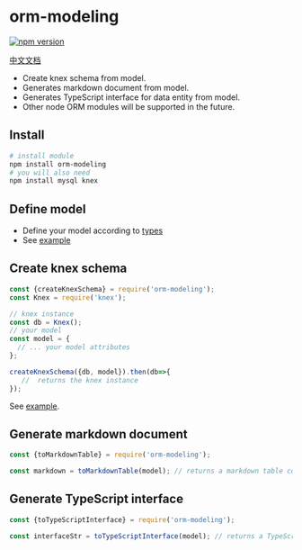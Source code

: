 # orm-modeling 

[![npm version](http://img.shields.io/npm/v/orm-modeling.svg)](https://npmjs.org/package/orm-modeling)

[中文文档](/README.zh-CN.MD)

- Create knex schema from model.
- Generates markdown document from model.
- Generates TypeScript interface for data entity from model.
- Other node ORM modules will be supported in the future. 

## Install

```bash
# install module
npm install orm-modeling
# you will also need
npm install mysql knex
```

## Define model

- Define your model according to [types](/src/model.ts)
- See [example](/test/users.model.ts)

## Create knex schema

```JavaScript
const {createKnexSchema} = require('orm-modeling');
const Knex = require('knex');

// knex instance
const db = Knex();
// your model
const model = {
  // ... your model attributes
}; 

createKnexSchema({db, model}).then(db=>{
   //  returns the knex instance
}); 
```

See [example](/test/create-knex-model.test.ts).

## Generate markdown document

```JavaScript
const {toMarkdownTable} = require('orm-modeling');

const markdown = toMarkdownTable(model); // returns a markdown table code in string
```

## Generate TypeScript interface

```JavaScript
const {toTypeScriptInterface} = require('orm-modeling');

const interfaceStr = toTypeScriptInterface(model); // returns a TypeScript Interface code in string
```
